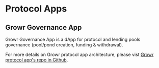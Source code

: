 # Protocol Apps
## Growr Governance App
Growr Governance App is a dApp for protocol and lending pools governance (pool/pond creation, funding & withdrawal).

For more details on Growr protocol app architecture, please vist [Growr protocol app's repo in Github](https://github.com/growr-xyz/growr-protocol-app/wiki).
